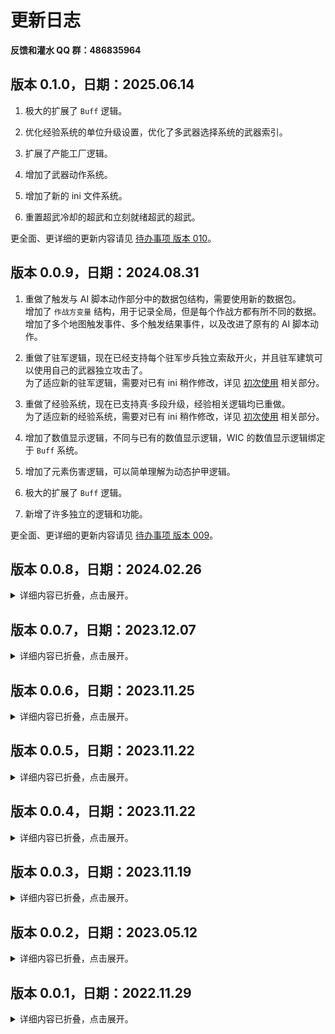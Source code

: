 # 更新日志

**反馈和灌水 QQ 群：486835964**



## 版本 0.1.0，日期：2025.06.14

1. 极大的扩展了 `Buff` 逻辑。

2. 优化经验系统的单位升级设置，优化了多武器选择系统的武器索引。

3. 扩展了产能工厂逻辑。

4. 增加了武器动作系统。

5. 增加了新的 ini 文件系统。

6. 重置超武冷却的超武和立刻就绪超武的超武。

更全面、更详细的更新内容请见 [待办事项 版本 010](/待办事项.md#待办事项-版本-010)。



## 版本 0.0.9，日期：2024.08.31

1. 重做了触发与 AI 脚本动作部分中的数据包结构，需要使用新的数据包。  
增加了 `作战方变量` 结构，用于记录全局，但是每个作战方都有所不同的数据。  
增加了多个地图触发事件、多个触发结果事件，以及改进了原有的 AI 脚本动作。

2. 重做了驻军逻辑，现在已经支持每个驻军步兵独立索敌开火，并且驻军建筑可以使用自己的武器独立攻击了。  
为了适应新的驻军逻辑，需要对已有 ini 稍作修改，详见 [初次使用](/迁移说明.md#初次使用) 相关部分。

3. 重做了经验系统，现在已支持真·多段升级，经验相关逻辑均已重做。  
为了适应新的经验系统，需要对已有 ini 稍作修改，详见 [初次使用](/迁移说明.md#初次使用) 相关部分。

4. 增加了数值显示逻辑，不同与已有的数值显示逻辑，WIC 的数值显示逻辑绑定于 `Buff` 系统。

5. 增加了元素伤害逻辑，可以简单理解为动态护甲逻辑。

6. 极大的扩展了 `Buff` 逻辑。

7. 新增了许多独立的逻辑和功能。

更全面、更详细的更新内容请见 [待办事项 版本 009](/待办事项.md#待办事项-版本-009)。



## 版本 0.0.8，日期：2024.02.26

<details>
<summary>详细内容已折叠，点击展开。</summary>

1. 增加了 `Buff` 逻辑。

2. 增加了判断单位之间数量关系的 AI 脚本动作 `29914` ~ `29919`。

3. 增加了操作Buff的 AI 脚本动作 `29920` ~ `29925`。

4. 增加了被影响的单位立刻执行脚本的弹头。

5. 增加了超出一定距离单位自动丢失目标的逻辑。

6. 修复了驻军对于大面积建筑的一些问题。

7. 修复了一个关于驻军的弹窗问题。

8. 进行了一点点优化。

9. 去除了 `WIC.` 前缀。

10. `[WIC.SuperWeaponList]` 改为 `[RandomSuperWeaponList]`。

</details>



## 版本 0.0.7，日期：2023.12.07

<details>
<summary>详细内容已折叠，点击展开。</summary>

1. 增加了更多驻军的微观设置。

2. 增加了作战方空闲单位立刻执行脚本的弹头。

3. 修复了驻军有概率无法正常射击的问题。

</details>



## 版本 0.0.6，日期：2023.11.25

<details>
<summary>详细内容已折叠，点击展开。</summary>

1. 增加了判断单位数量的 AI 脚本动作 `29910` ~ `29913`。

</details>



## 版本 0.0.5，日期：2023.11.22

<details>
<summary>详细内容已折叠，点击展开。</summary>

1. 增加了判断单位数量的 AI 脚本动作 `29909`。

</details>



## 版本 0.0.4，日期：2023.11.22

<details>
<summary>详细内容已折叠，点击展开。</summary>

1. 增加了驻军使用武器射程的功能。

2. 在 AI 脚本动作中，数据包改用 `IDCode` 来引用。

</details>



## 版本 0.0.3，日期：2023.11.19

<details>
<summary>详细内容已折叠，点击展开。</summary>

1. 增加了高级随机的 AI 脚本动作 `29907`。

2. 增加了判断单位数量的 AI 脚本动作 `29908`。

</details>



## 版本 0.0.2，日期：2023.05.12

<details>
<summary>详细内容已折叠，点击展开。</summary>

1. 修复了移动至坐标的 AI 脚本动作的错误。

</details>



## 版本 0.0.1，日期：2022.11.29

<details>
<summary>详细内容已折叠，点击展开。</summary>

1. 增加了数据包系统。

2. 增加了小队投放的超武。

3. 增加了失去视野的弹头。

4. 增加了随机跳转脚本的 AI 脚本动作 `29900`。

5. 增加了输出 CSF 文本的 AI 脚本动作 `29901`。

6. 增加了输出 `debug.log` 信息的 AI 脚本动作 `29902`。

7. 增加了施放超武的 AI 脚本动作 `29903`。

8. 增加了投放单位的 AI 脚本动作 `29904`。

9. 增加了移动至坐标的 AI 脚本动作 `29905`。

10. 增加了分裂小队的 AI 脚本动作 `29906`。

</details>
